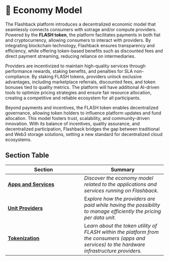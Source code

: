 # 🏦 Economy Model

The Flashback platform introduces a decentralized economic model that seamlessly connects consumers with sotrage and/or compute providers. Powered by the **FLASH token**, the platform facilitates payments in both fiat and cryptocurrency, allowing consumers to interact with providers. By integrating blockchain technology, Flashback ensures transparency and efficiency, while offering token-based benefits such as discounted fees and direct payment streaming, reducing reliance on intermediaries.

Providers are incentivized to maintain high-quality services through performance rewards, staking benefits, and penalties for SLA non-compliance. By staking FLASH tokens, providers unlock exclusive advantages, including marketplace referrals, discounted fees, and token bonuses tied to quality metrics. The platform will have additional AI-driven tools to optimize pricing strategies and ensure fair resource allocation, creating a competitive and reliable ecosystem for all participants.

Beyond payments and incentives, the FLASH token enables decentralized governance, allowing token holders to influence platform updates and fund allocation. This model fosters trust, scalability, and community-driven innovation. With its balance of incentives, quality assurance, and decentralized participation, Flashback bridges the gap between traditional and Web3 storage solutions, setting a new standard for decentralized cloud ecosystems.

## Section Table

<table><thead><tr><th width="227">Section</th><th>Summary</th></tr></thead><tbody><tr><td><a href="apps-and-services.md"><strong>Apps and Services</strong></a></td><td><em>Discover the economy model related to the applications and services running on Flashback.</em></td></tr><tr><td><a href="storage-providers.md"><strong>Unit Providers</strong></a></td><td>E<em>xplore how the providers are paid while having the possibility to manage efficiently the pricing per data unit.</em></td></tr><tr><td><a href="tokenization.md"><strong>Tokenization</strong></a></td><td>L<em>earn about the token utility of FLASH  within the platform from the consumers (apps and services) to the hardware infrastructure providers.</em></td></tr></tbody></table>

